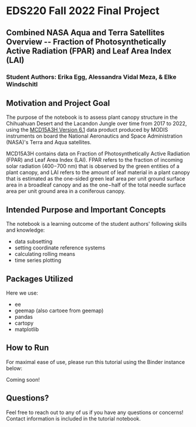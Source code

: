# EDS220 Fall 2022 Final Project
## Combined NASA Aqua and Terra Satellites Overview -- Fraction of Photosynthetically Active Radiation (FPAR) and Leaf Area Index (LAI)
### Student Authors: Erika Egg, Alessandra Vidal Meza, & Elke Windschitl

## Motivation and Project Goal
The purpose of the notebook is to assess plant canopy structure in the Chihuahuan Desert and the Lacandon Jungle over time from 2017 to 2022, using the [MCD15A3H Version 6.1](https://lpdaac.usgs.gov/products/mcd15a3hv061/) data product produced by MODIS instruments on board the National Aeronautics and Space Administration (NASA)'s Terra and Aqua satellites. 

MCD15A3H contains data on Fraction of Photosynthetically Active Radiation (FPAR) and Leaf Area Index (LAI). FPAR refers to the fraction of incoming solar radiation (400−700 nm) that is observed by the green entities of a plant canopy, and LAI refers to the amount of leaf material in a plant canopy that is estimated as the one-sided green leaf area per unit ground surface area in a broadleaf canopy and as the one−half of the total needle surface area per unit ground area in a coniferous canopy. 


## Intended Purpose and Important Concepts
The notebook is a learning outcome of the student authors' following skills and knowledge:
- data subsetting
- setting coordinate reference systems
- calculating rolling means
- time series plotting


## Packages Utilized
Here we use:
- ee
- geemap (also cartoee from geemap)
- pandas
- cartopy
- matplotlib


## How to Run
For maximal ease of use, please run this tutorial using the Binder instance below:

Coming soon!


## Questions?
Feel free to reach out to any of us if you have any questions or concerns! Contact information is included in the tutorial notebook.